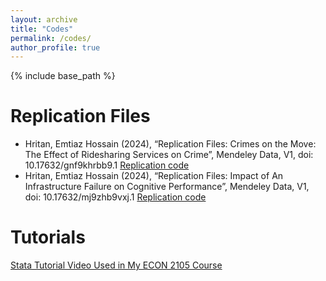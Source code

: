 ```yaml
---
layout: archive
title: "Codes"
permalink: /codes/
author_profile: true
---
```


{% include base_path %}

Replication Files
======
* Hritan, Emtiaz Hossain (2024), “Replication Files: Crimes on the Move: The Effect of Ridesharing Services on Crime”, Mendeley Data, V1, doi: 10.17632/gnf9khrbb9.1 [Replication code](https://data.mendeley.com/datasets/gnf9khrbb9/1)
* Hritan, Emtiaz Hossain (2024), “Replication Files: Impact of An Infrastructure Failure on Cognitive Performance”, Mendeley Data, V1, doi: 10.17632/mj9zhb9vxj.1
[Replication code](https://data.mendeley.com/datasets/mj9zhb9vxj/1)

Tutorials
======
[Stata Tutorial Video Used in My ECON 2105 Course](https://www.youtube.com/watch?v=GSVgggQxRCw&t=1s)
